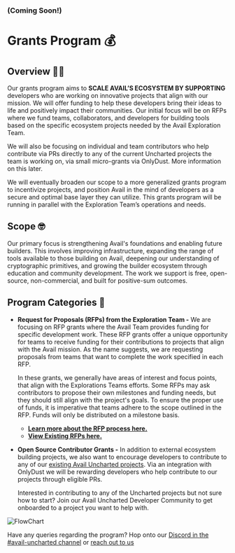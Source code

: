 ### (Coming Soon!)
# Grants Program 💰


## Overview 🐱‍👤

Our grants program aims to **SCALE AVAIL’S ECOSYSTEM BY SUPPORTING** developers who are working on innovative projects that align with our mission.  We will offer funding to help these developers bring their ideas to life and positively impact their communities. Our initial focus will be on RFPs where we fund teams, collaborators, and developers for building tools based on the specific ecosystem projects needed by the Avail Exploration Team. 

We will also be focusing on individual and team contributors who help contribute via PRs directly to any of the current Uncharted projects the team is working on, via small micro-grants via OnlyDust. More information on this later.

We will eventually broaden our scope to a more generalized grants program to incentivize projects, and position Avail in the mind of developers as a secure and optimal base layer they can utilize. This grants program will be running in parallel with the Exploration Team’s operations and needs.


## Scope 🤓

Our primary focus is strengthening Avail's foundations and enabling future builders. This involves improving infrastructure, expanding the range of tools available to those building on Avail, deepening our understanding of cryptographic primitives, and growing the builder ecosystem through education and community development. The work we support is free, open-source, non-commercial, and built for positive-sum outcomes.


## Program Categories 🚀

- **Request for Proposals (RFPs) from the Exploration Team -** We are focusing on RFP grants where the Avail Team provides funding for specific development work. These RFP grants offer a unique opportunity for teams to receive funding for their contributions to projects that align with the Avail mission. As the name suggests, we are requesting proposals from teams that want to complete the work specified in each RFP.
    
    In these grants, we generally have areas of interest and focus points, that align with the Explorations Teams efforts. Some RFPs may ask contributors to propose their own milestones and funding needs, but they should still align with the project's goals. To ensure the proper use of funds, it is imperative that teams adhere to the scope outlined in the RFP. Funds will only be distributed on a milestone basis.
  
  - **[Learn more about the RFP process here.](https://github.com/availproject/avail-uncharted/blob/b02eb54ba22ecb82c9c861b1f71cc77d70886b76/grants/RFPs/RFP-Process.md)**
  - **[View Existing RFPs here.](https://github.com/availproject/avail-uncharted/tree/b02eb54ba22ecb82c9c861b1f71cc77d70886b76/grants/RFPs)**
  
- **Open Source Contributor Grants -** In addition to external ecosystem building projects, we also want to encourage developers to contribute to any of our [existing Avail Uncharted projects](https://github.com/availproject/avail-uncharted#%EF%B8%8F-active-projects-%EF%B8%8F). Via an integration with OnlyDust we will be rewarding developers who help contribute to our projects through eligible PRs.

  Interested in contributing to any of the Uncharted projects but not sure how to start? Join our Avail Uncharted Developer Community to get onboarded to a project you want to help with.

![FlowChart](https://github.com/availproject/avail-uncharted/blob/2987e9dd825ee31ccabe67a4f1b136f0aca95063/grants/Grants%20Program.jpg)


Have any queries regarding the program? Hop onto our [Discord in the #avail-uncharted channel](https://discord.gg/availproject) or [reach out to us](https://airtable.com/app3uGEo7mZ5jbIfW/pagx1Wk6Fa1tEgqH8/form)
